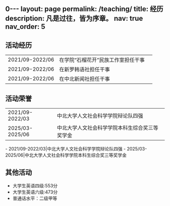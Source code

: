 0---
layout: page
permalink: /teaching/
title: 经历
description: 凡是过往，皆为序章。
nav: true
nav_order: 5
---

## 活动经历
<table style="border: none; border-collapse: collapse;">
  <tr>
    <td style="border: none;">2021/09-2022/06</td>
    <td style="border: none;">在学院“石榴花开”民族工作室担任干事</td>
    <td style="border: none;"></td>
  </tr>
  <tr>
    <td style="border: none;">2021/09-2022/06</td>
    <td style="border: none;">在新罗韩语社担任干事</td>
    <td style="border: none;"></td>
  </tr>
  <tr>
    <td style="border: none;">2021/09-2022/06</td>
    <td style="border: none;">在中北新闻社担任干事</td>
    <td style="border: none;"></td>
  </tr>
</table>

## 活动荣誉
<table style="border: none; border-collapse: collapse;">
  <tr>
    <td style="border: none;">2021/09-2022/03</td>
    <td style="border: none;">中北大学人文社会科学学院辩论队四强</td>
  </tr>
  <tr>
    <td style="border: none;">2025/03-2025/06</td>
    <td style="border: none;">中北大学人文社会科学学院本科生综合奖三等奖学金
</td>
  </tr>
</table>
- 2021/09-2022/03|中北大学人文社会科学学院辩论队四强
- 2025/03-2025/06|中北大学人文社会科学学院本科生综合奖三等奖学金


## 其他活动
- 大学生英语四级:553分
- 大学生英语六级:473分
- 普通话水平：二级甲等





